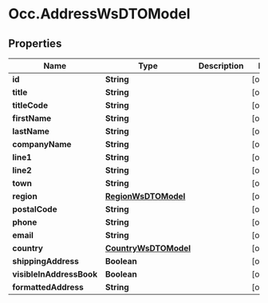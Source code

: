 # Occ.AddressWsDTOModel

## Properties
Name | Type | Description | Notes
------------ | ------------- | ------------- | -------------
**id** | **String** |  | [optional] 
**title** | **String** |  | [optional] 
**titleCode** | **String** |  | [optional] 
**firstName** | **String** |  | [optional] 
**lastName** | **String** |  | [optional] 
**companyName** | **String** |  | [optional] 
**line1** | **String** |  | [optional] 
**line2** | **String** |  | [optional] 
**town** | **String** |  | [optional] 
**region** | [**RegionWsDTOModel**](RegionWsDTOModel.md) |  | [optional] 
**postalCode** | **String** |  | [optional] 
**phone** | **String** |  | [optional] 
**email** | **String** |  | [optional] 
**country** | [**CountryWsDTOModel**](CountryWsDTOModel.md) |  | [optional] 
**shippingAddress** | **Boolean** |  | [optional] 
**visibleInAddressBook** | **Boolean** |  | [optional] 
**formattedAddress** | **String** |  | [optional] 


